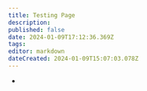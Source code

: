 ```yaml
---
title: Testing Page
description: 
published: false
date: 2024-01-09T17:12:36.369Z
tags: 
editor: markdown
dateCreated: 2024-01-09T15:07:03.078Z
---
```


-